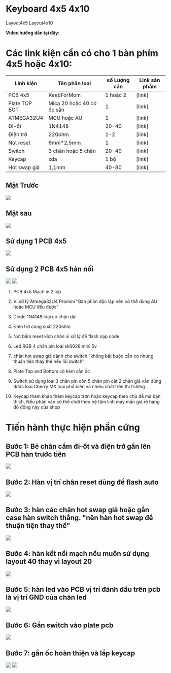 # Keyboard 4x5 4x10
Layout4x5 Layout4x10

**Video hướng dẫn tại đây: <Linkyoutube>**

# Các link kiện cần có cho 1 bàn phím 4x5 hoặc 4x10:

| Linh kiện | Tên phân loại | số Lượng cần| Link sản phẩm |
|--------------|-------|------|-------|
| PCB 4x5 | KeebForMom | 1 hoặc 2 | [link]<link> |
| Plate TOP BOT | Mica 20 hoặc 40 có ốc sẵn | 1 | [link]<link>  |
| ATMEGA32U4 | MCU hoặc AU | 1 | [link]<link>  |
| Đi-ốt | 1N4148 | 20-40 | [link]<link>  |
| Điện trở | 220ohm | 1-2 | [link]<link>  |
| Nút reset | 6mm*2,5mm | 1 | [link]<link>  |
| Switch | 3 chân hoặc 5 chân | 20-40 | [link]<link>  |
| Keycap | xda | 1 bộ | [link]<link>  |
| Hot swap giả | 1,1mm | 40-80 | [link]<link>  |

## Mặt Trước
<img src="https://i.imgur.com/YOxEwtD.png">

## Mặt sau

<img src="https://i.imgur.com/h0Zf6b4.png">

## Sử dụng 1 PCB 4x5

<img src="https://i.imgur.com/gqy94hk.png">

## Sử dụng 2 PCB 4x5 hàn nối

<img src="https://i.imgur.com/lzFzbdg.png">

<img src="https://i.imgur.com/tXHocTX.png">

1. PCB 4x5 Mạch in 2 lớp <link>

2. Vi xử lý Atmega32U4 Promini <link> "Bàn phím độc lập nên có thể dùng AU hoặc MCU đều được"

3. Diode 1N4148 loại có chân dài <link>

4. Điện trở công suất 220ohm <link>

5. Nút bấm reset kích chân vi xử lý để flash nạp code <link>

6. Led RGB 4 chân pin loại sk6028 mini 5v <link>

7. chân hot swap giả dành cho switch "không bắt buộc cần có nhưng thuận tiện thay thế nếu lỗi switch" <link>

8. Plate Top and Bottom có kèm sẵn ốc <link>

9. Switch sử dụng loại 3 chân pin còn 5 chân pin cắt 2 chân giả vẫn dùng được loại Cherry MX loại phổ biến và nhiều nhất trên thị trường <link>

10. Keycap tham khảo thêm keycap trơn hoặc keycap theo chủ đề mà bạn thích. Nếu phân vân có thể chơi theo hệ tâm linh may mắn giá rẻ hàng đổ đống này của shop <link>

# **Tiến hành thực hiện phần cứng**

## Bước 1: Bẻ chân cắm đi-ốt và điện trở gắn lên PCB hàn trước tiên

<img src="https://i.imgur.com/SUj2AmV.jpg">

## Bước 2: Hàn vị trí chân reset dùng để flash auto

<img src="https://i.imgur.com/ZGjG2MH.jpg">

## Bước 3: hàn các chân hot swap giả hoặc gắn case hàn switch thẳng. "nên hàn hot swap để thuận tiện thay thế"

<img src="https://i.imgur.com/1aqEF9x.jpg">

## Bước 4: hàn kết nối mạch nếu muốn sử dụng layout 40 thay vì layout 20

<img src="https://i.imgur.com/KA8BA5o.jpg">

## Bước 5: hàn led vào PCB vị trí đánh dấu trên pcb là vị trí GND của chân led

<img src="https://i.imgur.com/zRNme0D.jpg">

## Bước 6: Gắn switch vào plate pcb

<img src="https://i.imgur.com/6q9SWlI.jpg">

## Bước 7: gắn ốc hoàn thiện và lắp keycap

<img src="https://i.imgur.com/neK2Gyj.jpg">

<img src="https://i.imgur.com/Nquwrsk.jpg">
